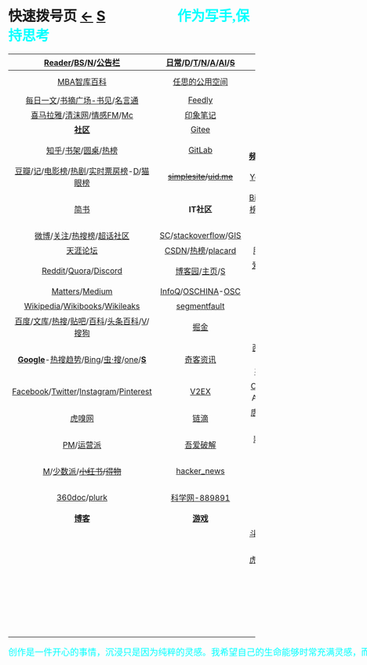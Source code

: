 <style type="text/css">
#content {margin-left: -50px;}
#content table {width:1450px;}

 .main-content table td {
   border: 1px solid #d14;
}
 
#sq {
  //background-color: orange; 
}
  
#content table tbody tr {
      //background-color: var(--background-primary);
        background-color: #e6e6e6;
}

#content table tbody tr:nth-child(even) {
      background-color: var(--background-secondary);
}
</style>

<script src="js/JQuery/jquery.min.js" type="text/javascript"></script>
<script type="text/javascript" charset="utf-8">
  // Creating custom :external selector
  $.expr[':'].external = function(obj){
      return !obj.href.match(/^mailto\:/)
              && (obj.hostname != location.hostname);
  };    
  
  $(function(){
    // Add 'external' CSS class to all external links
    $('a:external').addClass('external');

    // turn target into target=_blank for elements w external class
    $(".external").attr('target','_blank');

  })
</script>

# 快速拨号页  [←](https://ambroseren.github.io/test/indexes.html)  [S](search.md)    &emsp;&emsp;&emsp;&emsp;&emsp;<b><font color="#00ffff" face="楷体">作为写手,保持思考</font></b>

| __[Reader](Library/BookListsOne.md)/[BS](Library/BookSearch.md)/[N](Library/Novel.md)/[公告栏](https://ambroseren.github.io/test/sag3.html)__ | __[日常](https://ambroseren.github.io/test/navigation.html#sp)/[D](Data/DataRank.md)/[T](Data/TorrentKitty.md)/[N](Library/synthesize.md)/[A](Art/index.md)/[AI](Data/AI/index.md)/~~[S](https://shouku123.com/rensi)~~__ | [__网络公开课__](Library/LearnPlatform.md) | __算法社区__ |
|:---:|:---:|:---:|:---:|
| [MBA智库百科](https://wiki.mbalib.com/wiki/首页) | [任思的公用空间](http://rensi.ys168.com/) | [imooc](https://www.imooc.com/course/list) | [LeetCode](https://leetcode.com/problemset/all/)/[LeetCode-cn](https://leetcode-cn.com/problemset/all/) |
| [每日一文](https://meiriyiwen.com/random)/[书摘广场-书见](https://memo.bookfere.com/explore)/[名言通](https://www.mingyantong.com/) | [Feedly](https://feedly.com/) | [mooc.cn](https://www.cmooc.com/course) | []() |
| [喜马拉雅](https://www.ximalaya.com/my/subscribed/)/[清沫网](https://www.qingmo.net/)/[情感FM](https://www.qingmo.net/qingganfm)/[Mc](Art/Music/index.md) | [印象笔记](https://app.yinxiang.com/Home.action) | [实验楼](https://www.lanqiao.cn/courses/) | [Project Euler](https://projecteuler.net/archives) |
| [<strong id="sq">社区</strong>](Library/Forum.md) | [Gitee](https://gitee.com/) | []() | [Programming Praxis](https://programmingpraxis.com/) |
| [知乎](https://www.zhihu.com/people/RS101202303/following)/[书架](https://www.zhihu.com/pub/)/[圆桌](https://www.zhihu.com/roundtable)/[热榜](https://www.zhihu.com/hot) | [GitLab](https://gitlab.com/ambroserencn) | [<strong id="sp">视频</strong>](Video/video.md)/[IMDb](https://www.imdb.com/)/[Ranking](https://www.boxofficemojo.com/weekly/)/[Mv](Art/Movies/index.md) | [<strong id="tools">工具</strong>](Tools/index.md)/[coin](https://coinyep.com/zh#) | [epub.liumingye](https://epub.liumingye.cn/) |
| [豆瓣](https://www.douban.com/people/AmbroseRen/)/[记](https://book.douban.com/people/AmbroseRen/)/[电影榜](https://movie.douban.com/)/[热剧](https://movie.douban.com/tv/#!type=tv&tag=%E7%83%AD%E9%97%A8&sort=recommend&page_limit=20&page_start=0)/[实时票房榜](https://www.endata.com.cn/BoxOffice/BO/RealTime/reTimeBO.html)-[D](https://ys.endata.cn/BoxOffice/Ranking)/[猫眼榜](https://piaofang.maoyan.com/dashboard) | ~~[simplesite](http://ambroseren.simplesite.com/)/[uid.me](http://uid.me/ren_si1#)~~ | [Youtube](https://www.youtube.com/)/[媒体库](https://www.youtube.com/feed/library)/[配置](https://studio.youtube.com/video/LupojaPC1wc/livestreaming) | [epub.liumingye](https://epub.liumingye.cn/) |
| [简书](https://www.jianshu.com/subscriptions#/timeline) | __IT社区__ | [Bilibili](https://space.bilibili.com/352834482/fans/follow)/[小鱼](http://www.xysudu.com/)/[新番组](https://bgm.liumingye.cn/)/[热榜](https://www.bilibili.com/v/popular/rank/all)/[动漫库](Art/Animes/index.md)/[配置](https://link.bilibili.com/p/center/index#/my-room/start-live)/[我的b站直播](https://live.bilibili.com/22653502) | [MYFREEMP3](http://tool.liumingye.cn/music/?page=searchPage)/[旧](http://tools.liumingye.cn/music_old/?page=searchPage) |
| [微博](https://weibo.com/3626507391/follow)/[关注](https://weibo.com/u/page/follow/3626507391/followGroup)/[热搜榜](https://weibo.com/hot/search)/[超话社区](https://huati.weibo.cn/discovery/super) | [SC](https://stackexchange.com/)/[stackoverflow](https://stackoverflow.com/)/[GIS](https://gis.stackexchange.com/) | [AcFun](https://www.acfun.cn/)/[番剧](https://www.acfun.cn/bangumilist)/[收藏](https://www.acfun.cn/member/favourite) | [BookReader](https://ztftrue.github.io/BookReader/) |
| [天涯论坛](https://bbs.tianya.cn/) | [CSDN](https://blog.csdn.net/Ambrose_Ren)/[热榜](https://blog.csdn.net/rank/list)/[placard](https://bbs.csdn.net/forums/placard) | [腾讯视频](https://v.qq.com/biu/u/playlist)/[热榜](https://v.qq.com/biu/ranks/?t=hotsearch)/[体育](https://live.qq.com/match) | [Neat Reader](https://www.neat-reader.cn/webapp#/) |
| [Reddit](https://www.reddit.com/)/[Quora](https://www.quora.com/)/[Discord](https://discord.com/channels/@me) | [博客园](https://www.cnblogs.com/rensi/)/[主页](https://home.cnblogs.com/u/rensi/)/[S](https://zzk.cnblogs.com/s/blogpost) | [爱奇艺](https://www.iqiyi.com/u/fav)/[热榜](https://www.iqiyi.com/ranks/hotsearch)/[风云榜](https://www.iqiyi.com/ranks1/home)/[国际站](https://www.iq.com/)/[收藏](https://www.iq.com/personal?type=favorite) | [PDF在线阅读器](https://web.jisupdf.com/) |
| [Matters](https://matters.news/)/[Medium](https://medium.com/) | [InfoQ](https://www.infoq.cn/)/[OSCHINA](https://www.oschina.net/project)-[OSC](https://www.oschina.net/project/top_cn_2020) | [优酷网](https://user.youku.com/page/usc/fav?theme=) | [oneNote笔记本-微软](https://www.onenote.com/notebooks?auth=1&nf=1&fromAR=1) |
| [Wikipedia](https://www.wikipedia.org/)/[Wikibooks](https://www.wikibooks.org/)/[Wikileaks](https://wikileaks.org/What-is-WikiLeaks.html) | [segmentfault](https://segmentfault.com/u/ambroseren/users/following) | [芒果TV](https://i.mgtv.com/my/looklist) | [catbox](https://catbox.moe/user/login.php) |
| [百度](https://www.baidu.com/)/[文库](Library/AcademicSearch.md)/[热搜](https://top.baidu.com/board)/[贴吧](https://tieba.baidu.com/index.html)/[百科](https://baike.baidu.com/usercenter/lemmas#favorites)/[头条百科](https://www.baike.com/)/[V](https://baike.baidu.com/vbaike#gallary)/[搜狗](https://www.sogou.com/) | [掘金](https://juejin.cn/) | [搜狐](https://my.tv.sohu.com/i/bookmark)/[PPTV](https://www.pptv.com/)-[收藏](https://usercenter.pptv.com/web/user/collection) | [Google翻译](https://translate.google.com/)/[有道翻译](https://fanyi.youdao.com/) |
| [__Google__](https://www.google.com/)-[热搜趋势](https://trends.google.com/trends/?geo=US)/[Bing](https://www.bing.com/)/[虫·搜](https://search.chongbuluo.com/)/[one](https://aur.one)/[<strong id="searchs">S</strong>](Library/SearchEngine.md) | [奇客资讯](https://www.solidot.org/) | [西瓜视频](https://www.ixigua.com/my/favorite)/[咪咕体育](https://www.miguvideo.com/mgs/website/prd/personalCenter.html#/collect)-[音乐](https://music.migu.cn/v3/my/playlist):[播放](https://music.migu.cn/v3/music/player/audio)/[乐视](http://i.le.com/playrecord#favorite)/[M1905](https://www.1905.com/mdb/film/)-[V](https://vip.1905.com/)/[好看](https://sv.baidu.com/) | [刘明野](https://tool.liumingye.cn/)/[主页](https://www.liumingye.cn/)/[PD](https://tool.liumingye.cn/password/)/[WP](https://tool.liumingye.cn/wallpaper/)/[St](Art/Shoot/index.md)/[<strong id="fodder">F</strong>](Data/Fodder/index.md)/[IP](https://tool.liumingye.cn/ip/)/[麻将](https://tool.liumingye.cn/majiang/) |
| [Facebook](https://www.facebook.com/)/[Twitter](https://twitter.com/home)/[Instagram](https://www.instagram.com/ambroserencn/)/[Pinterest](https://www.pinterest.com/) | [V2EX](https://www.v2ex.com/?tab=tech) | [CCTV](https://tv.cctv.com/live/)-[收藏](https://i.cctv.com/account/collection)-[W](https://worldcup.cctv.com)/[牛视](https://www.chaojidianshi.net/)A/[电视](http://www.tvyan.com/)源/[nettv](http://nettv.live/)/[湖卫](http://www.hunanweishi.cn/) | [Cmd MD](https://www.zybuluo.com/)/[<strong id="md">MD</strong>](Data/MD/index.md) |
| [虎嗅网](https://www.huxiu.com/) |[链滴](https://ld246.com/) | [唐人街](https://www.tangrenjie.tv/)/[片库](https://www.btnull.org/)-[二](https://www.pkmp4.com/)/[努努影院](https://www.nunuyy5.org)/[G](https://gimytv.in/)/[一](https://gimy.app) | [AnywhereAnything](http://lackar.com/aa/) |
| [PM](http://www.woshipm.com/)/[运营派](https://www.yunyingpai.com/) | [吾爱破解](https://www.52pojie.cn/) | [新视觉](https://www.finebv.com/)/[策驰](https://www.zayouth.org.cn/)/[看片狂人](https://www.kpkuang.com/)-[list](https://whereiskpkuang.com/) | [Gmail](https://mail.google.com/mail/u/0/#inbox)/[QQ邮箱](https://mail.qq.com/)/[M](https://outlook.live.com/mail/0/)/[空间](https://user.qzone.qq.com/1056008502)/[万年历](https://wannianrili.bmcx.com/)/[12306](https://kyfw.12306.cn/otn/leftTicket/init) |
| [M](Library/Medicine.md)/[少数派](https://sspai.com/)/~~[小红书](https://www.xiaohongshu.com/explore)/[得物](https://www.dewu.com/community.html)~~ | [hacker_news](https://news.ycombinator.com/) | [欧乐](https://www.olevod.com/)/[淘剧影院](https://www.taojuyb.com/)/[MVCAT](https://www.mvcat.com/) | [高德地图](https://www.amap.com/)/[百度地图](https://map.baidu.com/) |
| [360doc](http://www.360doc.com/mycontacts.aspx)/[plurk](https://www.plurk.com/AmbroseRenCN) | [科学网-889891](http://blog.sciencenet.cn/home.php?mod=spacecp&ac=friend&op=find) | [美剧迷](https://www.meijumi.net/)/[韩剧网](https://www.tvn.cc/)-[kortw](https://kortw.com/)/[蛋蛋赞](https://www.dandanzan.cc/) | [阿里云盘](https://www.aliyundrive.com/drive/)/[百度网盘](https://pan.baidu.com/disk/home)/[C](Data/Clouder.md) |
| [<strong id="bk">博客</strong>](Library/Blog.md) | [<strong id="games">游戏</strong>](Art/Games/index.md) | __直播__ | [Sp](Library/shopping.md)/[Job](Library/job.md) |
| []() | []() | [斗鱼](https://www.douyu.com/directory/myFollow)/[配置](https://mp.douyu.com/live/main)/[我的斗鱼直播](https://www.douyu.com/10150268) | []() |
| []() | []() | [虎牙](https://www.huya.com/myfollow)/[配置](https://i.huya.com/index.php?m=ProfileSetting#ktylts)/[我的虎牙直播](https://www.huya.com/25541428) | [PM](https://dh.woshipm.com/)/[addog](https://www.addog.vip/) |
| []() | []() | [YY LIVE](https://www.yy.com/i/index/live) | __新手基础自学__ |
| []() | []() | [Tik Tok](https://www.tiktok.com/)/[抖音](https://www.douyin.com/recommend)/[快手](https://www.kuaishou.com/) | [菜鸟教程](https://www.runoob.com/) |
| []() | []() | [BIGO LIVE](https://www.bigo.tv/cn/show) | [w3school](https://www.w3school.com.cn/) |
| []() | []() | [Twitch](https://www.twitch.tv/) | [w3cschool](https://www.w3cschool.cn/) |
| []() | []() | []() | []() |

<p style="width:1300px;"><font color="#00ffff" face="楷体" size="4">创作是一件开心的事情，沉浸只是因为纯粹的灵感。我希望自己的生命能够时常充满灵感，而文字就是这些愉快时光曾经存在过的证明。</font></p>
